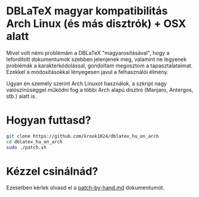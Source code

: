 # DBLaTeX magyar kompatibilitás Arch Linux (és más disztrók) + OSX alatt

Mivel volt némi problémám a DBLaTeX "magyarosításával", hogy a lefordított dokumentumok
szebben jelenjenek meg, valamint ne legyenek problémák a karakterkódolással, gondoltam
megosztom a tapasztalataimat. Ezekkel a módosításokkal lényegesen javul a felhasználói
élmény.

Ugyan én személy szerint Arch Linuxot használok, a szkript nagy valószínűséggel működni
fog a többi Arch alapú disztró (Manjaro, Antergos, stb.) alatt is.

# Hogyan futtasd?

```bash
git clone https://github.com/krook1024/dblatex_hu_on_arch
cd dblatex_hu_on_arch
sudo ./patch.sh
```

# Kézzel csinálnád?

Ezesetben kérlek olvasd el a [patch-by-hand.md](patch-by-hand.md) dokumentumot.

